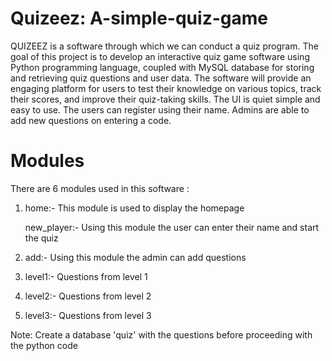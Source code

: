 # Quizeez: A-simple-quiz-game

QUIZEEZ is a software through which we can conduct a quiz program.
The goal of this project is to develop an interactive quiz game software using Python programming language, coupled with MySQL database for storing and retrieving quiz questions and user data. The software will provide an engaging platform for users to test their knowledge on various topics, track their scores, and improve their quiz-taking skills. The UI is quiet simple and easy to use. The users can register using their name. Admins are able to add new questions on entering a code.

# Modules
There are 6 modules used in this software :
1. home:- This module is used to display the homepage

    new_player:- Using this module the user can enter their name and start the quiz

2. add:- Using this module the admin can add questions

3. level1:- Questions from level 1

4. level2:- Questions from level 2

5. level3:- Questions from level 3

Note: Create a database 'quiz' with the questions before proceeding with the python code

